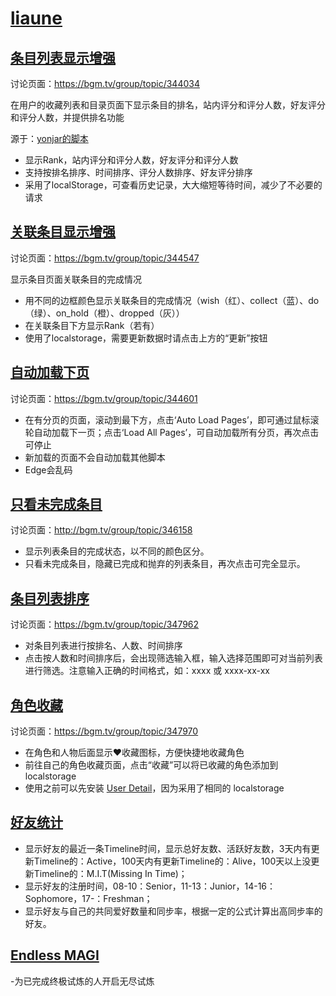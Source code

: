 # [liaune](https://bgm.tv/user/liaune)

## [条目列表显示增强](https://github.com/bangumi/scripts/raw/master/liaune/bangumi%E5%88%97%E8%A1%A8%E6%98%BE%E7%A4%BA%E5%A2%9E%E5%BC%BA.user.js)

讨论页面：https://bgm.tv/group/topic/344034

在用户的收藏列表和目录页面下显示条目的排名，站内评分和评分人数，好友评分和评分人数，并提供排名功能

源于：[yonjar的脚本](https://github.com/bangumi/scripts/tree/master/yonjar)
- 显示Rank，站内评分和评分人数，好友评分和评分人数
- 支持按排名排序、时间排序、评分人数排序、好友评分排序
- 采用了localStorage，可查看历史记录，大大缩短等待时间，减少了不必要的请求

## [关联条目显示增强](https://github.com/bangumi/scripts/raw/master/liaune/bangumi%E5%85%B3%E8%81%94%E6%9D%A1%E7%9B%AE%E6%98%BE%E7%A4%BA%E5%A2%9E%E5%BC%BA.user.js)

讨论页面：https://bgm.tv/group/topic/344547

显示条目页面关联条目的完成情况

- 用不同的边框颜色显示关联条目的完成情况（wish（红）、collect（蓝）、do（绿）、on_hold（橙）、dropped（灰））
- 在关联条目下方显示Rank（若有）
- 使用了localstorage，需要更新数据时请点击上方的“更新”按钮

## [自动加载下页](https://github.com/bangumi/scripts/raw/master/liaune/bangumi_unlimited_pages.user.js)

讨论页面：https://bgm.tv/group/topic/344601

- 在有分页的页面，滚动到最下方，点击‘Auto Load Pages’，即可通过鼠标滚轮自动加载下一页；点击‘Load All Pages’，可自动加载所有分页，再次点击可停止
- 新加载的页面不会自动加载其他脚本
- Edge会乱码

## [只看未完成条目](https://github.com/bangumi/scripts/raw/master/liaune/%E5%8F%AA%E7%9C%8B%E6%9C%AA%E5%AE%8C%E6%88%90%E6%9D%A1%E7%9B%AE.user.js)

讨论页面：http://bgm.tv/group/topic/346158

- 显示列表条目的完成状态，以不同的颜色区分。
- 只看未完成条目，隐藏已完成和抛弃的列表条目，再次点击可完全显示。

## [条目列表排序](https://github.com/bangumi/scripts/raw/master/liaune/bangumi%20%E6%9D%A1%E7%9B%AE%E5%88%97%E8%A1%A8%E6%8E%92%E5%BA%8F.user.js)

讨论页面：https://bgm.tv/group/topic/347962

- 对条目列表进行按排名、人数、时间排序
- 点击按人数和时间排序后，会出现筛选输入框，输入选择范围即可对当前列表进行筛选。注意输入正确的时间格式，如：xxxx 或 xxxx-xx-xx

## [角色收藏](https://github.com/bangumi/scripts/raw/master/liaune/bangumi%20%E8%A7%92%E8%89%B2%E6%94%B6%E8%97%8F.user.js)

讨论页面：https://bgm.tv/group/topic/347970

- 在角色和人物后面显示❤收藏图标，方便快捷地收藏角色
- 前往自己的角色收藏页面，点击“收藏”可以将已收藏的角色添加到 localstorage
- 使用之前可以先安装 [User Detail](https://github.com/bangumi/scripts/tree/master/yonjar#user-content-%E7%94%A8%E6%88%B7%E8%AF%A6%E6%83%85%E7%88%AC%E5%8F%96)，因为采用了相同的 localstorage

## [好友统计](https://github.com/bangumi/scripts/raw/master/liaune/bangumi%20%E5%A5%BD%E5%8F%8B%E7%BB%9F%E8%AE%A1.user.js)

- 显示好友的最近一条Timeline时间，显示总好友数、活跃好友数，3天内有更新Timeline的：Active，100天内有更新Timeline的：Alive，100天以上没更新Timeline的：M.I.T(Missing In Time)；
- 显示好友的注册时间，08-10：Senior，11-13：Junior，14-16：Sophomore，17-：Freshman；
- 显示好友与自己的共同爱好数量和同步率，根据一定的公式计算出高同步率的好友。


## [Endless MAGI](https://github.com/bangumi/scripts/raw/master/liaune/bangumi%20Endless%20MAGI.user.js)

-为已完成终极试炼的人开启无尽试炼

